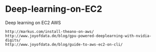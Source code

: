 # Deep-learning-on-EC2
Deep learning on EC2 AWS

~~~
http://markus.com/install-theano-on-aws/
http://www.joyofdata.de/blog/gpu-powered-deeplearning-with-nvidia-digits/
http://www.joyofdata.de/blog/guide-to-aws-ec2-on-cli/
~~~
